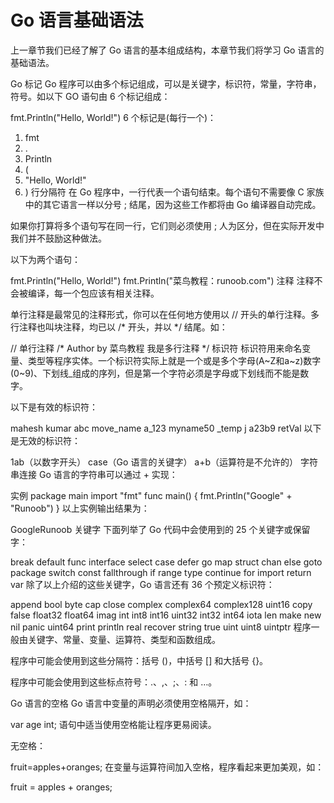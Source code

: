 # Go 语言基础语法
上一章节我们已经了解了 Go 语言的基本组成结构，本章节我们将学习 Go 语言的基础语法。

Go 标记
Go 程序可以由多个标记组成，可以是关键字，标识符，常量，字符串，符号。如以下 GO 语句由 6 个标记组成：

fmt.Println("Hello, World!")
6 个标记是(每行一个)：

1. fmt
2. .
3. Println
4. (
5. "Hello, World!"
6. )
行分隔符
在 Go 程序中，一行代表一个语句结束。每个语句不需要像 C 家族中的其它语言一样以分号 ; 结尾，因为这些工作都将由 Go 编译器自动完成。

如果你打算将多个语句写在同一行，它们则必须使用 ; 人为区分，但在实际开发中我们并不鼓励这种做法。

以下为两个语句：

fmt.Println("Hello, World!")
fmt.Println("菜鸟教程：runoob.com")
注释
注释不会被编译，每一个包应该有相关注释。

单行注释是最常见的注释形式，你可以在任何地方使用以 // 开头的单行注释。多行注释也叫块注释，均已以 /* 开头，并以 */ 结尾。如：

// 单行注释
/*
 Author by 菜鸟教程
 我是多行注释
 */
标识符
标识符用来命名变量、类型等程序实体。一个标识符实际上就是一个或是多个字母(A~Z和a~z)数字(0~9)、下划线_组成的序列，但是第一个字符必须是字母或下划线而不能是数字。

以下是有效的标识符：

mahesh   kumar   abc   move_name   a_123
myname50   _temp   j   a23b9   retVal
以下是无效的标识符：

1ab（以数字开头）
case（Go 语言的关键字）
a+b（运算符是不允许的）
字符串连接
Go 语言的字符串可以通过 + 实现：

实例
package main
import "fmt"
func main() {
    fmt.Println("Google" + "Runoob")
}
以上实例输出结果为：

GoogleRunoob
关键字
下面列举了 Go 代码中会使用到的 25 个关键字或保留字：

break	default	func	interface	select
case	defer	go	map	struct
chan	else	goto	package	switch
const	fallthrough	if	range	type
continue	for	import	return	var
除了以上介绍的这些关键字，Go 语言还有 36 个预定义标识符：

append	bool	byte	cap	close	complex	complex64	complex128	uint16
copy	false	float32	float64	imag	int	int8	int16	uint32
int32	int64	iota	len	make	new	nil	panic	uint64
print	println	real	recover	string	true	uint	uint8	uintptr
程序一般由关键字、常量、变量、运算符、类型和函数组成。

程序中可能会使用到这些分隔符：括号 ()，中括号 [] 和大括号 {}。

程序中可能会使用到这些标点符号：.、,、;、: 和 …。

Go 语言的空格
Go 语言中变量的声明必须使用空格隔开，如：

var age int;
语句中适当使用空格能让程序更易阅读。

无空格：

fruit=apples+oranges;
在变量与运算符间加入空格，程序看起来更加美观，如：

fruit = apples + oranges; 